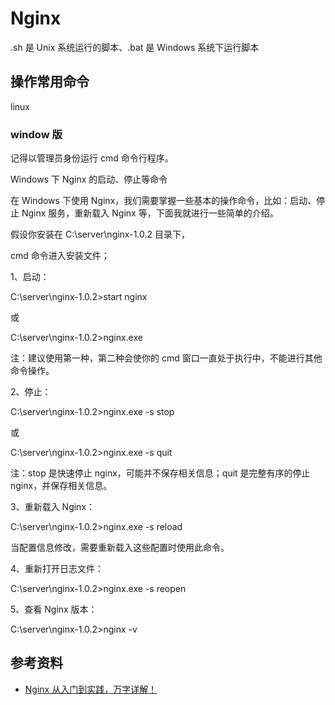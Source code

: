 # Nginx

.sh 是 Unix 系统运行的脚本、.bat 是 Windows 系统下运行脚本

## 操作常用命令

linux

### window 版

记得以管理员身份运行 cmd 命令行程序。

Windows 下 Nginx 的启动、停止等命令

在 Windows 下使用 Nginx，我们需要掌握一些基本的操作命令，比如：启动、停止 Nginx 服务，重新载入 Nginx 等，下面我就进行一些简单的介绍。

假设你安装在 C:\server\nginx-1.0.2 目录下，

cmd 命令进入安装文件；

1、启动：

C:\server\nginx-1.0.2>start nginx

或

C:\server\nginx-1.0.2>nginx.exe

注：建议使用第一种，第二种会使你的 cmd 窗口一直处于执行中，不能进行其他命令操作。

2、停止：

C:\server\nginx-1.0.2>nginx.exe -s stop

或

C:\server\nginx-1.0.2>nginx.exe -s quit

注：stop 是快速停止 nginx，可能并不保存相关信息；quit 是完整有序的停止 nginx，并保存相关信息。

3、重新载入 Nginx：

C:\server\nginx-1.0.2>nginx.exe -s reload

当配置信息修改，需要重新载入这些配置时使用此命令。

4、重新打开日志文件：

C:\server\nginx-1.0.2>nginx.exe -s reopen

5、查看 Nginx 版本：

C:\server\nginx-1.0.2>nginx -v

## 参考资料

- [Nginx 从入门到实践，万字详解！](https://juejin.im/post/6844904144235413512#heading-12)
